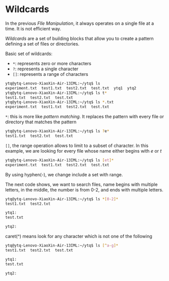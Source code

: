 # Wildcards

In the previous *FIle Manipulation*, it always operates on a single file at a time. It is not efficient way.

*Wildcards* are a set of building blocks that allow you to create a pattern defining a set of files or directories.

Basic set of wildcards:

* `*`: represents zero or more characters
* `?`: represents a single character
* `[]`: represents a range of characters

```bash
ytq@ytq-Lenovo-XiaoXin-Air-13IML:~/ytq$ ls
experiment.txt  test1.txt  test2.txt  test.txt  ytq1  ytq2
ytq@ytq-Lenovo-XiaoXin-Air-13IML:~/ytq$ ls t*
test1.txt  test2.txt  test.txt
ytq@ytq-Lenovo-XiaoXin-Air-13IML:~/ytq$ ls *.txt
experiment.txt  test1.txt  test2.txt  test.txt
```

`*`: this is more like *pattern matching*. It replaces the pattern with every file or directory that matches the pattern

```bash
ytq@ytq-Lenovo-XiaoXin-Air-13IML:~/ytq$ ls ?e*
test1.txt  test2.txt  test.txt
```

`[]`, the range operation allows to limit to a subset of character. In this example, we are looking for every file whose name either begins with *e* or *t*

```bash
ytq@ytq-Lenovo-XiaoXin-Air-13IML:~/ytq$ ls [et]*
experiment.txt  test1.txt  test2.txt  test.txt
```

By using hyphen(-), we change include a set with range.

The next code shows, we want to search files, name begins with multiple letters, in the middle, the number is from 0-2, and ends with multiple letters.

```bash
ytq@ytq-Lenovo-XiaoXin-Air-13IML:~/ytq$ ls *[0-2]*
test1.txt  test2.txt

ytq1:
test.txt

ytq2:
```

caret(^) means look for any character which is not one of the following

```bash
ytq@ytq-Lenovo-XiaoXin-Air-13IML:~/ytq$ ls [^a-g]*
test1.txt  test2.txt  test.txt

ytq1:
test.txt

ytq2:
```


